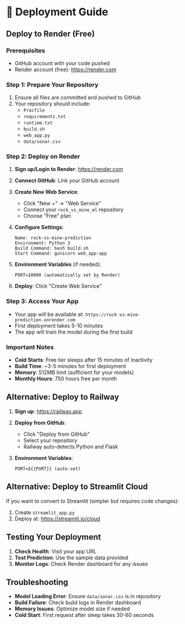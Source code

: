 # 🚀 Deployment Guide

## Deploy to Render (Free)

### Prerequisites
- GitHub account with your code pushed
- Render account (free): https://render.com

### Step 1: Prepare Your Repository
1. Ensure all files are committed and pushed to GitHub
2. Your repository should include:
   - `Procfile`
   - `requirements.txt`
   - `runtime.txt`
   - `build.sh`
   - `web_app.py`
   - `data/sonar.csv`

### Step 2: Deploy on Render

1. **Sign up/Login to Render**: https://render.com
2. **Connect GitHub**: Link your GitHub account
3. **Create New Web Service**:
   - Click "New +" → "Web Service"
   - Connect your `rock_vs_mine_ml` repository
   - Choose "Free" plan

4. **Configure Settings**:
   ```
   Name: rock-vs-mine-prediction
   Environment: Python 3
   Build Command: bash build.sh
   Start Command: gunicorn web_app:app
   ```

5. **Environment Variables** (if needed):
   ```
   PORT=10000 (automatically set by Render)
   ```

6. **Deploy**: Click "Create Web Service"

### Step 3: Access Your App
- Your app will be available at: `https://rock-vs-mine-prediction.onrender.com`
- First deployment takes 5-10 minutes
- The app will train the model during the first build

### Important Notes
- **Cold Starts**: Free tier sleeps after 15 minutes of inactivity
- **Build Time**: ~3-5 minutes for first deployment
- **Memory**: 512MB limit (sufficient for your models)
- **Monthly Hours**: 750 hours free per month

## Alternative: Deploy to Railway

1. **Sign up**: https://railway.app
2. **Deploy from GitHub**: 
   - Click "Deploy from GitHub"
   - Select your repository
   - Railway auto-detects Python and Flask

3. **Environment Variables**:
   ```
   PORT=${{PORT}} (auto-set)
   ```

## Alternative: Deploy to Streamlit Cloud

If you want to convert to Streamlit (simpler but requires code changes):
1. Create `streamlit_app.py`
2. Deploy at: https://streamlit.io/cloud

## Testing Your Deployment

1. **Check Health**: Visit your app URL
2. **Test Prediction**: Use the sample data provided
3. **Monitor Logs**: Check Render dashboard for any issues

## Troubleshooting

- **Model Loading Error**: Ensure `data/sonar.csv` is in repository
- **Build Failure**: Check build logs in Render dashboard  
- **Memory Issues**: Optimize model size if needed
- **Cold Start**: First request after sleep takes 30-60 seconds
